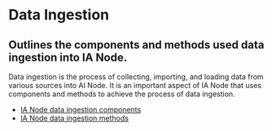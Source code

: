 # Data Ingestion
## Outlines the components and methods used data ingestion into IA Node.

Data ingestion is the process of collecting, importing, and loading data from various sources into AI Node. It is an important aspect of IA Node that uses components and methods to achieve the process of data ingestion. 
- [IA Node data ingestion components](../data-ingestion-components) 
- [IA Node data ingestion methods](../data-ingestion-methods) 
